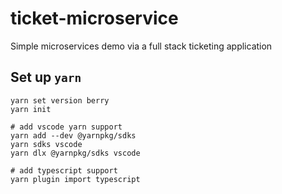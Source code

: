 # ticket-microservice

Simple microservices demo via a full stack ticketing application

## Set up `yarn`

```shell
yarn set version berry
yarn init

# add vscode yarn support
yarn add --dev @yarnpkg/sdks
yarn sdks vscode
yarn dlx @yarnpkg/sdks vscode

# add typescript support
yarn plugin import typescript
```
